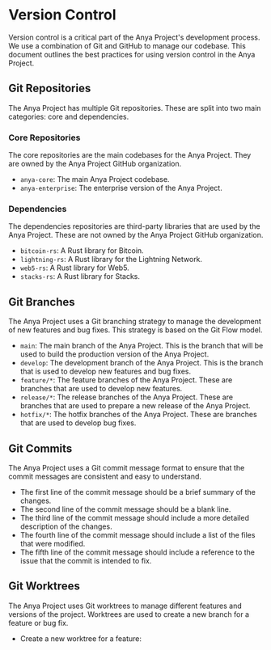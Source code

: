# Version Control

Version control is a critical part of the Anya Project's development process. We use a combination of Git and GitHub to manage our codebase. This document outlines the best practices for using version control in the Anya Project.

## Git Repositories

The Anya Project has multiple Git repositories. These are split into two main categories: core and dependencies.

### Core Repositories

The core repositories are the main codebases for the Anya Project. They are owned by the Anya Project GitHub organization.

- `anya-core`: The main Anya Project codebase.
- `anya-enterprise`: The enterprise version of the Anya Project.

### Dependencies

The dependencies repositories are third-party libraries that are used by the Anya Project. These are not owned by the Anya Project GitHub organization.

- `bitcoin-rs`: A Rust library for Bitcoin.
- `lightning-rs`: A Rust library for the Lightning Network.
- `web5-rs`: A Rust library for Web5.
- `stacks-rs`: A Rust library for Stacks.

## Git Branches

The Anya Project uses a Git branching strategy to manage the development of new features and bug fixes. This strategy is based on the Git Flow model.

- `main`: The main branch of the Anya Project. This is the branch that will be used to build the production version of the Anya Project.
- `develop`: The development branch of the Anya Project. This is the branch that is used to develop new features and bug fixes.
- `feature/*`: The feature branches of the Anya Project. These are branches that are used to develop new features.
- `release/*`: The release branches of the Anya Project. These are branches that are used to prepare a new release of the Anya Project.
- `hotfix/*`: The hotfix branches of the Anya Project. These are branches that are used to develop bug fixes.

## Git Commits

The Anya Project uses a Git commit message format to ensure that the commit messages are consistent and easy to understand.

- The first line of the commit message should be a brief summary of the changes.
- The second line of the commit message should be a blank line.
- The third line of the commit message should include a more detailed description of the changes.
- The fourth line of the commit message should include a list of the files that were modified.
- The fifth line of the commit message should include a reference to the issue that the commit is intended to fix.

## Git Worktrees

The Anya Project uses Git worktrees to manage different features and versions of the project. Worktrees are used to create a new branch for a feature or bug fix.

- Create a new worktree for a feature:

  
